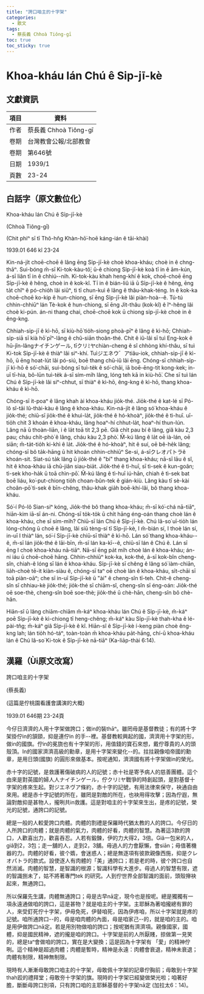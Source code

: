 ```yaml
---
title: "誇口咱主的十字架"
categories:
  - 散文
tags:
  - 蔡長義 Chhoà Tiông-gī
toc: true
toc_sticky: true
---
```


# Khoa-kháu lán Chú ê Sip-jī-kè

## 文獻資訊

| 項目 | 資料 |
|---|---|
| 作者 | 蔡長義 Chhoà Tiông-gī |
| 卷期 | 台灣教會公報/北部教會 |
| 卷期 | 第646號 |
| 日期 | 1939/1 |
| 頁數 | 23-24 |

## 白話字（原文數位化）

Khoa-kháu lán Chú ê Si̍p-jī-kè

(Chhoà Tiông-gī)

(Chit phiⁿ sī tī Thô-hn̂g Khàn-hō͘-hoē káng-ián ê tāi-khài)

1939.01 646 kî 23-24

Kin-ná-ji̍t choē-choē ê lâng ēng Si̍p-jī-kè choè khoa-kháu; choè in ê chng-thāⁿ. Sui-bóng m̄-sī Ki-tok-kàu-tô͘; ū-ê chiong Si̍p-jī-kè koà tī in ê ām-kún, á-sī liân tī in ê chhiú--nih. Ki-tok-kàu khah heng-khí ê kok, choē-choē ēng Si̍p-jī-kè ê hêng, choè in ê kok-kî. Tī in ê bián-liû iā ū Si̍p-jī-kè ê hêng, ēng ta̍t chîⁿ ê pó-chio̍h lâi siūⁿ, tì tī chun-kuì ê lâng ê thâu-khak-téng. In ê kok-ka choē-choē ko-kip ê hun-chiong, sī ēng Si̍p-jī-kè lâi piàn-hoà--ê. Tú-tú chhin-chhiūⁿ lán Tè-kok ê hun-chiong, sī ēng Ji̍t-thâu (kok-kî) ê îⁿ-hêng lâi choè ki-pún. án-ni thang chai, choē-choē kok ū chiong si̍p-jī-kè choè in ê êng-kng.

Chhiah-si̍p-jī ê kì-hō, sī kiù-hō͘ tio̍h-siong phoà-pīⁿ ê lâng ê kì-hō; Chhiah-si̍p-siā sī kià hō͘ pīⁿ-lâng ê chû-siān thoân-thé. Chit ê iû-lâi sī tuì Eng-kok ê hū-jîn-lângナイチンゲール, tīクリﾐヤchiàn-cheng ê sî chhòng khí-thâu, sī tuì Ki-tok Si̍p-jī-kè ê thiàⁿ lâi siⁿ-khí. Tuìジエネウ゛アtiâu-iok, chhiah-si̍p-jī ê kì-hō, ū ēng hoat-lu̍t lâi pó-siú, boē thang chū-iû lâi ēng. Chóng-sī chhiah-si̍p-jī kì-hō ê só͘-chāi, sui-bóng sī tuì-te̍k ê só͘-chāi, iā boē-ēng-tit kong-kek; in-uī tī-hia, bô-lūn tuì-te̍k á-sī sím-mi̍h lâng, lóng teh kā in kiù-hō͘. Che sī tuì lán Chú ê Si̍p-jī-kè lâi siⁿ-chhut, sī thiàⁿ ê kì-hō, êng-kng ê kì-hō, thang khoa-kháu ê kì-hō.

Chóng-sī it-poaⁿ ê lâng khah ài khoa-kháu jio̍k-thé. Jio̍k-thé ê kat-lé sī Pó-lô sî-tāi Iû-thài-kàu ê lâng ê khoa-kháu. Kin-ná-ji̍t ê lâng só͘ khoa-kháu ê jio̍k-thé; chiū-sī jio̍k-thé ê khuì-la̍t, jio̍k-thé ê hó-khoàⁿ, jio̍k-thé ê tì-huī. uī-tio̍h chit 3 khoán ê khoa-kháu, lâng hoaⁿ-hí chhut-la̍t, hoaⁿ-hí thun-lún. Lâng nā ū thoàn-liān, i ê la̍t toā tit 2,3 pē. Giâ chi̍t pau bí ê lâng, giâ kàu 2,3 pau; cháu chi̍t-phò͘ ê lâng, cháu kàu 2,3 phò͘. M̄-kú lâng ê la̍t oē ià-lán, oē siān; m̄-ta̍t-tio̍h ki-khì ê la̍t. Jio̍k-thé ê hó-khoàⁿ, hit ê suí, oē bê-he̍k lâng; chóng-sī bô ta̍k-hāng ū hit khoán chhin-chhiūⁿ Se-si, á-sīクレオパトラê khoán-sit. Siat-sú ta̍k lâng ū jio̍k-thé ê "bí" thang khoa-kháu; nā-sī lāu ê sî, hit ê khoa-kháu iā chū-jiân siau-bia̍t. Jio̍k-thé ê tì-huī, sī tì-sek ê kun-goân; tì-sek kho-ha̍k ū toā chìn-pō͘. M̄-kú lâng ê tì-huī iú-hān, chiah ê tì-sek bat boē liáu, ko͘-put-chiong tio̍h choan-bûn-tek ê gián-kiù. Lâng kàu tī sè-kài choân-pō͘ tì-sek ê bīn-chêng, thâu-khak gia̍h boē-khí-lâi, bô thang khoa-kháu.

Só͘-í Pó-lô Sian-siⁿ kóng, Jio̍k-thé bô thang khoa-kháu; m̄-sī kó͘-chá nā-tiāⁿ, hiān-kim iā-sī án-ni. Chóng-sī to̍k-to̍k ū chi̍t hāng éng-oán thang choè lán ê khoa-kháu, che sī sím-mi̍h? Chiū-sī lán Chú ê Si̍p-jī-kè. Chú Iâ-so͘ uī-tio̍h lán lóng-chóng ū choē ê lâng, lâi siū tèng-sí tī Si̍p-jī-kè, I m̄-bián sí, I thoè lán sí, in-uī I thiàⁿ lán, só͘-í Si̍p-jī-kè chiū-sī thiàⁿ ê kì-hō. Lán só͘ thang khoa-kháu--ê, m̄-sī lán jio̍k-thé ê lāi-bīn, m̄-sī lán ka-kī--ê, chiū-sī lán ê Chú ê. Lán sī ēng I choè khoa-kháu nā-tiāⁿ. Nā-sī ēng pa̍t mi̍h choè lán ê khoa-kháu; án-ni iáu ū choē-choē hāng. Chhin-chhiūⁿ kok-ka, kok-thé, á-sī kok-bîn cheng-sîn, chiah-ê lóng sī lán ê khoa-kháu. Si̍p-jī-kè sī chêng ê lâng só͘ iàm-chiān, lia̍h-choè tē-it kiàn-siàu ê, chóng-sī taⁿ oē choè lán ê khoa-kháu, si̍t-chāi sī toā piàn-oāⁿ; che sī in-uī Si̍p-jī-kè ū "ài" ê cheng-sîn tī-teh. Chit-ê cheng-sîn sī chhiau-kè jio̍k-thé; jio̍k-thé sī chiām-sî, cheng-sîn sī éng-oán: Jio̍k-thé oē soe-thè, cheng-sîn boē soe-thè; jio̍k-thé ū chè-hān, cheng-sîn bô chè-hān.

Hiān-sî ū lâng chiām-chiām m̄-káⁿ khoa-kháu lán Chú ê Si̍p-jī-kè, m̄-káⁿ poē Si̍p-jī-kè ê kì-chiong tī heng-chêng; m̄-káⁿ kàu Si̍p-jī-kè thah-kha ê lé-pài-tn̂g; m̄-káⁿ giâ Si̍p-jī-kè ê kî. Hiān-sî ê Si̍p-jī-kè í-keng piàn choè êng-kng lah; lán tio̍h hó-táⁿ, toàn-toàn m̄ khoa-kháu pa̍t-hāng, chí-ū khoa-kháu lán ê Chú Iâ-so͘ Ki-tok ê Si̍p-jī-kè nā-tiāⁿ (Ka-lia̍p-thài 6:14).

## 漢羅（Ùi原文改寫）

誇口咱主的十字架

(蔡長義)

(這篇是佇桃園看護會講演的大概)

1939.01 646期 23-24頁

今仔日濟濟的人用十字架做誇口；做in的裝thāⁿ。雖罔毋是基督教徒；有的將十字架掛佇in的頷頸，抑是連佇in 的手--裡。基督教較興起的國，濟濟用十字架的形，做in的國旗。佇in的冕旒也有十字架的形，用值錢的寶石來想，戴佇尊貴的人的頭殼頂。In的國家濟濟高級的勳章，是用十字架來變化--的。拄拄親像咱帝國的勳章，是用日頭(國旗) 的圓形來做基本。按呢通知，濟濟國有將十字架做in的榮光。

赤十字的記號，是救護著傷破病的人的記號；赤十社是寄予病人的慈善團體。這个由來是對英國的婦人人ナイチンゲール，佇クリﾐヤ戰爭的時創起頭，是對基督十字架的疼來生起。對ジエネヴア條約，赤十字的記號，有用法律來保守，袂通自由來用。總是赤十字記號的所在，雖罔是對敵的所在，也袂用得攻擊；因為佇遐，無論對敵抑是甚物人，攏咧共in救護。這是對咱主的十字架來生出，是疼的記號，榮光的記號，通誇口的記號。

總是一般的人較愛誇口肉體。肉體的割禮是保羅時代猶太教的人的誇口。今仔日的人所誇口的肉體；就是肉體的氣力，肉體的好看，肉體的智慧。為著這3款的誇口，人歡喜出力，歡喜吞忍。人若有鍛鍊，伊的力大得2，3倍。Giâ一包米的人，giâ到2，3包；走一舖的人，走到2，3舖。毋過人的力會厭懶，會siān；毋值著機器的力。肉體的好看，彼个媠，會迷惑人；總是無逐項有彼款親像西施，抑是クレオパトラ的款式。設使逐人有肉體的「美」通誇口；若是老的時，彼个誇口也自然消滅。肉體的智慧，是智識的根源；智識科學有大進步。毋過人的智慧有限，遮的智識捌未了，姑不將著專門tek 的研究。人到佇世界全部智識的面前，頭殼攑袂起來，無通誇口。

所以保羅先生講，肉體無通誇口；毋是古早nā定，現今也是按呢。總是獨獨有一項永遠通做咱的誇口，這是甚物？就是咱主的十字架。主耶穌為著咱攏總有罪的人，來受釘死佇十字架，伊毋免死，伊替咱死，因為伊疼咱，所以十字架就是疼的記號。咱所通誇口--的，毋是咱肉體的內面，毋是咱家己--的，就是咱的主的。咱是用伊做誇口nā定。若是用別物做咱的誇口；按呢猶有濟濟項。親像國家，國體，抑是國民精神，遮的攏是咱的誇口。十字架是前的人所厭賤，掠做第一見笑的，總是taⁿ會做咱的誇口，實在是大變換；這是因為十字架有 「愛」的精神佇咧。這个精神是超過肉體；肉體是暫時，精神是永遠：肉體會衰退，精神未衰退；肉體有制限，精神無制限。

現時有人漸漸毋敢誇口咱主的十字架，毋敢佩十字架的記章佇胸前；毋敢到十字架thah跤的禮拜堂；毋敢夯十字架的旗。現時的十字架已經變做榮光啦；咱著好膽，斷斷毋誇口別項，只有誇口咱的主耶穌基督的十字架nā定 (加拉太6：14)。
